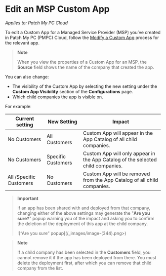 # Edit an MSP Custom App

_Applies to: Patch My PC Cloud_

To edit a Custom App for a Managed Service Provider (MSP) you’ve created in Patch My PC (PMPC) Cloud, follow the [Modify a Custom App](../../custom-apps/modify-a-custom-app.md) process for the relevant app.

<blockquote class="wp-block-quote">
<p><strong>Note</strong></p>
<p>When you view the properties of a Custom App for an MSP, the <strong>Source</strong> field shows the name of the company that created the app.</p>
</blockquote>

You can also change:

* The visibility of the Custom App by selecting the new setting under the <strong>Custom App Visibility</strong> section of the <strong>Configurations</strong> page.
* Which child companies the app is visible on.

For example:

| Current setting         | New Setting        | Impact                                                                          |
| ----------------------- | ------------------ | ------------------------------------------------------------------------------- |
| No Customers            | All Customers      | Custom App will appear in the App Catalog of all child companies.               |
| No Customers            | Specific Customers | Custom App will only appear in the App Catalog of the selected child companies. |
| All /Specific Customers | No Customers       | Custom App will be removed from the App Catalog of all child companies.         |

<blockquote class="wp-block-quote">
<p><strong>Important</strong></p>
<p>If an app has been shared with and deployed from that company, changing either of the above settings may generate the "<strong>Are you sure?</strong>" popup warning you of the impact and asking you to confirm the deletion of the deployment of this app at the child company.</p>
<p>![“Are you sure” popup](/_images/image-(344).png>)</p>
</blockquote>

<blockquote class="wp-block-quote">
<p><strong>Note</strong></p>
<p>If a child company has been selected in the <strong>Customers</strong> field, you cannot remove it if the app has been deployed from there. You must delete the deployment first, after which you can remove that child company from the list.</p>
</blockquote>